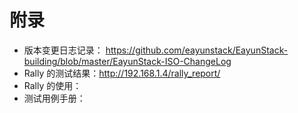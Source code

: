 # 附录

* 版本变更日志记录： https://github.com/eayunstack/EayunStack-building/blob/master/EayunStack-ISO-ChangeLog
* Rally 的测试结果：http://192.168.1.4/rally_report/
* Rally 的使用：
* 测试用例手册：
